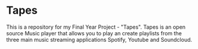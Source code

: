 # Tapes
This is a repository for my Final Year Project - "Tapes". Tapes is an open source Music player that allows you to play an create playlists from the three main music streaming applications Spotify, Youtube and Soundcloud.
